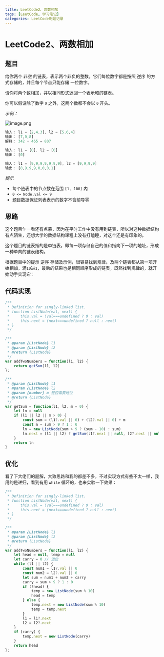 ```yaml
---
title: LeetCode2、两数相加
tags: [LeetCode, 学习笔记]
categories: LeetCode刷题记录
---
```


# LeetCode2、两数相加

## 题目
给你两个 非空 的链表，表示两个非负的整数。它们每位数字都是按照 逆序 的方式存储的，并且每个节点只能存储 一位数字。

请你将两个数相加，并以相同形式返回一个表示和的链表。

你可以假设除了数字 `0` 之外，这两个数都不会以 `0` 开头。


*示例：*

![image.png](https://p6-juejin.byteimg.com/tos-cn-i-k3u1fbpfcp/a779365e7d3547568dc842722df07c18~tplv-k3u1fbpfcp-watermark.image?)
```js
输入： l1 = [2,4,3], l2 = [5,6,4]
输出： [7,0,8]
解释： 342 + 465 = 807

输入： l1 = [0], l2 = [0]
输出： [0]

输入： l1 = [9,9,9,9,9,9,9], l2 = [9,9,9,9]
输出： [8,9,9,9,0,0,0,1]
```

*提示*
-   每个链表中的节点数在范围 `[1, 100]` 内
-   `0 <= Node.val <= 9`
-   题目数据保证列表表示的数字不含前导零

## 思路
这个题目乍一看还有点蒙，因为在平时工作中没有用到链表，所以对这种数据结构有点陌生，还想大学的数据结构课程上没有打瞌睡，对这个还是有印象的。

这个题目的链表指的是单链表，即每一项存储自己的值和指向下一项的地址，形成一种单向的链表结构。

根据题目中的提示 逆序 存储及示例，很容易找到规律，及两个链表都从第一项开始相加，满`10`进`1`，最后的结果也是相同顺序形成的链表，既然找到规律的，就开始动手实现它：

## 代码实现
```js
/**
 * Definition for singly-linked list.
 * function ListNode(val, next) {
 *     this.val = (val===undefined ? 0 : val)
 *     this.next = (next===undefined ? null : next)
 * }
 */

/**
 * @param {ListNode} l1
 * @param {ListNode} l2
 * @return {ListNode}
 */
var addTwoNumbers = function(l1, l2) {
    return getSum(l1, l2)
};

/**
 * @param {ListNode} l1
 * @param {ListNode} l2
 * @param {number} m 是否需要进位
 * @return {ListNode}
 */
var getSum = function(l1, l2, m = 0) {
    let ln = null
    if (l1 || l2 || m > 0) {
        const sum = (l1?.val || 0) + (l2?.val || 0) + m
        const n = sum > 9 ? 1 : 0
        ln = new ListNode(sum > 9 ? (sum - 10) : sum)
        ln.next = (l1 || l2) ? getSum(l1?.next || null, l2?.next || null, n) : null
    }
    return ln
}
```


## 优化
看了下大佬们的题解，大致思路和我的都差不多，不过实现方式有些不太一样，我用的是递归，看到有用 `while` 循环的，也来实验一下效果：
```js
/**
 * Definition for singly-linked list.
 * function ListNode(val, next) {
 *     this.val = (val===undefined ? 0 : val)
 *     this.next = (next===undefined ? null : next)
 * }
 */

/**
 * @param {ListNode} l1
 * @param {ListNode} l2
 * @return {ListNode}
 */
var addTwoNumbers = function(l1, l2) {
    let head = null, temp = null
    let carry = 0 // 进位
    while (l1 || l2) {
        const num1 = l1?.val || 0
        const num2 = l2?.val || 0
        let sum = num1 + num2 + carry
        carry = sum > 9 ? 1 : 0
        if (!head) {
            temp = new ListNode(sum % 10)
            head = temp
        } else {
            temp.next = new ListNode(sum % 10)
            temp = temp.next
        }
        l1 = l1?.next
        l2 = l2?.next
    }
    if (carry) {
        temp.next = new ListNode(carry)
    }
    return head
};
```